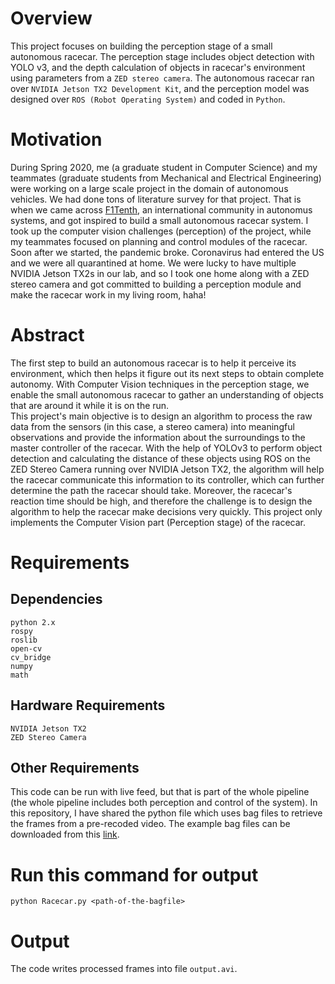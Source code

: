 # Overview
This project focuses on building the perception stage of a small autonomous racecar. The perception stage includes object detection with YOLO v3, and the depth calculation of objects in racecar's environment using parameters from a `ZED stereo camera`. The autonomous racecar ran over `NVIDIA Jetson TX2 Development Kit`, and the perception model was designed over `ROS (Robot Operating System)` and coded in `Python`.

# Motivation
During Spring 2020, me (a graduate student in Computer Science) and my teammates (graduate students from Mechanical and Electrical Engineering) were working on a large scale project in the domain of autonomous vehicles. We had done tons of literature survey for that project. That is when we came across [F1Tenth](https://f1tenth.org/), an international community in autonomus systems, and got inspired to build a small autonomous racecar system. I took up the computer vision challenges (perception) of the project, while my teammates focused on planning and control modules of the racecar.
Soon after we started, the pandemic broke. Coronavirus had entered the US and we were all quarantined at home. We were lucky to have multiple NVIDIA Jetson TX2s in our lab, and so I took one home along with a ZED stereo camera and got committed to building a perception module and make the racecar work in my living room, haha!

# Abstract
The first step to build an autonomous racecar is to help it perceive its environment, which then helps it figure out its next steps to obtain complete autonomy. With Computer Vision techniques in the perception stage, we enable the small autonomous racecar to gather an understanding of objects that are around it while it is on the run.  
This project's main objective is to design an algorithm to process the raw data from the sensors (in this case, a stereo camera) into meaningful observations and provide the information about the surroundings to the master controller of the racecar. With the help of YOLOv3 to perform object detection and calculating the distance of these objects using ROS on the ZED Stereo Camera running over NVIDIA Jetson TX2, the algorithm will help the racecar communicate this information to its controller, which can further determine the path the racecar should take. 
Moreover, the racecar's reaction time should be high, and therefore the challenge is to design the algorithm to help the racecar make decisions very quickly. This project only implements the Computer Vision part (Perception stage) of the racecar.

# Requirements
## Dependencies
```
python 2.x
rospy
roslib
open-cv
cv_bridge
numpy
math
```

## Hardware Requirements
```
NVIDIA Jetson TX2
ZED Stereo Camera
```

## Other Requirements
This code can be run with live feed, but that is part of the whole pipeline (the whole pipeline includes both perception and control of the system). In this repository, I have shared the python file which uses bag files to retrieve the frames from a pre-recoded video. The example bag files can be downloaded from this [link](https://iu.box.com/s/p5ambtjg02qxxj2q0e0kcuj7fcf67h7o).

# Run this command for output
```
python Racecar.py <path-of-the-bagfile>
```

# Output 
The code writes processed frames into file `output.avi`.
